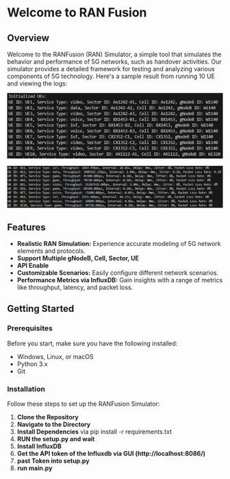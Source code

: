 # Welcome to RAN Fusion

## Overview

Welcome to the RANFusion (RAN) Simulator, a simple tool that simulates the behavior and performance of 5G networks, such as handover activities. Our simulator provides a detailed framework for testing and analyzing various components of 5G technology. Here's a sample result from running 10 UE and viewing the logs:

![Example Image](images/init-ue.png)

![Example Image](images/log.png)

## Features

- **Realistic RAN Simulation:** Experience accurate modeling of 5G network elements and protocols.
- **Support Multiple gNodeB, Cell, Sector, UE**
- **API Enable**
- **Customizable Scenarios:** Easily configure different network scenarios.
- **Performance Metrics via InfluxDB:** Gain insights with a range of metrics like throughput, latency, and packet loss.

## Getting Started

### Prerequisites

Before you start, make sure you have the following installed:
- Windows, Linux, or macOS
- Python 3.x
- Git

### Installation

Follow these steps to set up the RANFusion Simulator:

1. **Clone the Repository**
2. **Navigate to the Directory**
3. **Install Dependencies**
   via pip install -r requirements.txt
5. **RUN the setup.py and wait**
6. **Install InfluxDB**
7. **Get the API token of the Influxdb via GUI (http://localhost:8086/)**
8. **past Token into setup.py**
9. **run main.py**
   
   




   
